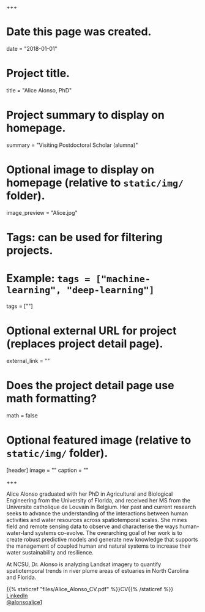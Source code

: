 +++
# Date this page was created.
date = "2018-01-01"

# Project title.
title = "Alice Alonso, PhD"

# Project summary to display on homepage.
summary = "Visiting Postdoctoral Scholar (alumna)"

# Optional image to display on homepage (relative to `static/img/` folder).
image_preview = "Alice.jpg"

# Tags: can be used for filtering projects.
# Example: `tags = ["machine-learning", "deep-learning"]`
tags = [""]

# Optional external URL for project (replaces project detail page).
external_link = ""

# Does the project detail page use math formatting?
math = false

# Optional featured image (relative to `static/img/` folder).
[header]
image = ""
caption = ""

+++

Alice Alonso graduated with her PhD in Agricultural and Biological Engineering from the University of Florida, and received her MS from the Universite catholique de Louvain in Belgium. Her past and current research seeks to advance the understanding of the interactions between human activities and water resources across spatiotemporal scales. She mines field and remote sensing data to observe and characterise the ways human-water-land systems co-evolve. The overarching goal of her work is to create robust predictive models and generate new knowledge that supports the management of coupled human and natural systems to increase their water sustainability and resilience.

At NCSU, Dr. Alonso is analyzing Landsat imagery to quantify spatiotemporal trends in river plume areas of estuaries in North Carolina and Florida.

{{% staticref "files/Alice_Alonso_CV.pdf" %}}CV{{% /staticref %}}  
[LinkedIn](https://www.linkedin.com/in/alicealonso/)  
[@alonsoalice1](https://twitter.com/alonsoalice1)
